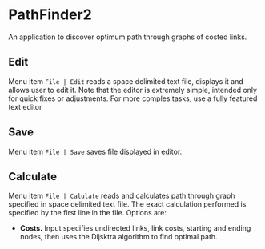 # PathFinder2

An application to discover optimum path through graphs of costed links. 

## Edit

Menu item `File | Edit` reads a space delimited text file, displays it and allows user to edit it.  Note that the editor is extremely simple, intended only for quick fixes or adjustments.  For more comples tasks, use a fully featured text editor

## Save

Menu item `File | Save` saves file displayed in editor.

## Calculate

Menu item `File | Calulate` reads and calculates path through graph specified in space delimited text file.  The exact calculation performed is specified by the first line in the file.  Options are:


 - __Costs.__ Input specifies undirected links, link costs, starting and ending nodes, then uses the Dijsktra algorithm to find optimal path.
